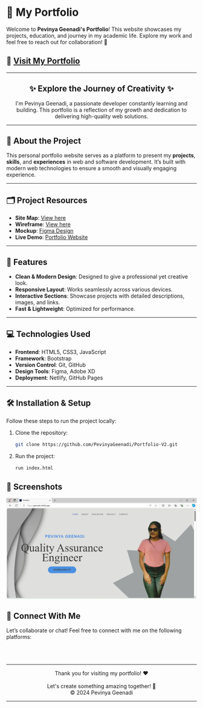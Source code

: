 # 🌟 My Portfolio

Welcome to **Pevinya Geenadi's Portfolio**! This website showcases my projects, education, and journey in my academic life. Explore my work and feel free to reach out for collaboration! 🚀

## 📍 [Visit My Portfolio](https://geenadi.netlify.app/)

---

<h2 align="center">✨ Explore the Journey of Creativity ✨</h2>

<p align="center">
  I'm Pevinya Geenadi, a passionate developer constantly learning and building. This portfolio is a reflection of my growth and dedication to delivering high-quality web solutions.
</p>

---

## 📖 About the Project

This personal portfolio website serves as a platform to present my **projects**, **skills**, and **experiences** in web and software development. It’s built with modern web technologies to ensure a smooth and visually engaging experience.

---

## 🗂️ Project Resources

- **Site Map**: [View here](https://www.gloomaps.com/gvD6NyzHVG)
- **Wireframe**: [View here](https://wireframe.cc/pro/pp/df568048d665887)
- **Mockup**: [Figma Design](https://www.figma.com/file/wKD2CGtQ4CYkiqJM14VMXX/Pevinya?type=design&mode=design&t=5tGmanMhvm79GCxB-1)
- **Live Demo**: [Portfolio Website](https://pevinyageenadi.github.io/Myportfolio/)

---

## 🌟 Features

- **Clean & Modern Design**: Designed to give a professional yet creative look.
- **Responsive Layout**: Works seamlessly across various devices.
- **Interactive Sections**: Showcase projects with detailed descriptions, images, and links.
- **Fast & Lightweight**: Optimized for performance.

---

## 💻 Technologies Used

- **Frontend**: HTML5, CSS3, JavaScript
- **Framework**: Bootstrap
- **Version Control**: Git, GitHub
- **Design Tools**: Figma, Adobe XD
- **Deployment**: Netlify, GitHub Pages

---

## 🛠️ Installation & Setup

Follow these steps to run the project locally:

1. Clone the repository:
   ```bash
   git clone https://github.com/PevinyaGeenadi/Portfolio-V2.git

2. Run the project:
   ```bash
   run index.html
   ```

## 📸 Screenshots
<img src="ss.png" alt="Portfolio Screenshot" width="700" />


## 🤝 Connect With Me
Let’s collaborate or chat! Feel free to connect with me on the following platforms:

<!-- Add Font Awesome for Icons --> <link rel="stylesheet" href="https://cdnjs.cloudflare.com/ajax/libs/font-awesome/6.0.0-beta3/css/all.min.css"> 
<div align="center"> 
<a href="mailto:haputhanthri200@gmail.com"> <i class="fas fa-envelope" style="font-size:30px;"></i> </a>&nbsp;&nbsp; 
<a href="https://www.linkedin.com/in/pevinya-geenadi-26524627b/"> <i class="fab fa-linkedin" style="font-size:30px;"></i> </a>&nbsp;&nbsp; 
<a href="https://github.com/pevinyageenadi"> <i class="fab fa-github" style="font-size:30px;"></i> </a> 
</div>

---
<div align="center">
  Thank you for visiting my portfolio! ❤️<br> </br>
Let's create something amazing together! 🚀 <br/>
  &copy; 2024 Pevinya Geenadi
</div>

---


